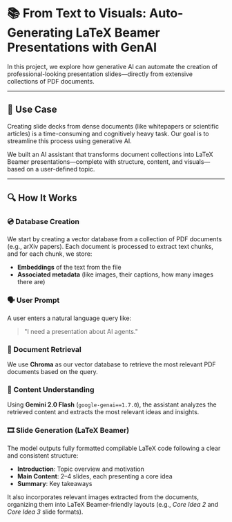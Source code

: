# 📚 From Text to Visuals: Auto-Generating LaTeX Beamer Presentations with GenAI

In this project, we explore how generative AI can automate the creation of professional-looking presentation slides—directly from extensive collections of PDF documents.

---

## 🧠 Use Case

Creating slide decks from dense documents (like whitepapers or scientific articles) is a time-consuming and cognitively heavy task. Our goal is to streamline this process using generative AI.

We built an AI assistant that transforms document collections into LaTeX Beamer presentations—complete with structure, content, and visuals—based on a user-defined topic.

---

## 🔍 How It Works

### 💿 Database Creation
We start by creating a vector database from a collection of PDF documents (e.g., arXiv papers). Each document is processed to extract text chunks, and for each chunk, we store:
* **Embeddings** of the text from the file
* **Associated metadata** (like images, their captions, how many images there are)

### 🗣️ User Prompt

A user enters a natural language query like:

> "I need a presentation about AI agents."

### 📄 Document Retrieval

We use **Chroma** as our vector database to retrieve the most relevant PDF documents based on the query.

### 🧠 Content Understanding

Using **Gemini 2.0 Flash** (`google-genai==1.7.0`), the assistant analyzes the retrieved content and extracts the most relevant ideas and insights.

### 🎞️ Slide Generation (LaTeX Beamer)

The model outputs fully formatted compilable LaTeX code following a clear and consistent structure:

- **Introduction**: Topic overview and motivation  
- **Main Content**: 2–4 slides, each presenting a core idea  
- **Summary**: Key takeaways  

It also incorporates relevant images extracted from the documents, organizing them into LaTeX Beamer-friendly layouts (e.g., *Core Idea 2* and *Core Idea 3* slide formats).
